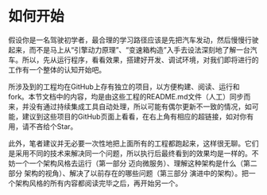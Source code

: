 # 如何开始

假设你是一名驾驶初学者，最合理的学习路径应该是先把汽车发动，然后慢慢行驶起来，而不是马上从“引擎动力原理”、“变速箱构造”入手去设法深刻地了解一台汽车。所以，先从运行程序，看看效果，搭建好开发、调试环境，对我们即将进行的工作有一个整体的认知开始吧。

所涉及到的工程均在GitHub上存有独立的项目，以方便构建、阅读、运行和fork。本节文档中的内容，均是由这些工程的README.md文件（人工）同步而来，并没有通过持续集成工具自动处理，所以可能有偶尔更新不一致的情况，如可能，建议到这些项目的GitHub页面上看看，在右上角有相应的超链接，如对你有用，请不吝给个Star。

此外，笔者建议并无必要一次性地把上面所有的工程都跑起来，这样很无聊。它们是采用不同的技术来解决同一个问题，所以执行后最终看到的效果均是一样的。不妨一个一个架构风格去运行（第一部分 迈向微服务）、理解这种架构是什么（第二部分 架构的视角）、解决了以前存在的哪些问题（第三部分 演进中的架构）。把一个架构风格的所有内容都阅读完毕之后，再开始另一个。

